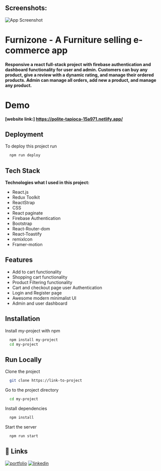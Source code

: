 ## Screenshots:

![App Screenshot](https://i.ibb.co/Bj6t78Z/Screenshot-83.png)

# Furnizone - A Furniture selling e-commerce app

#### Responsive a react full-stack project with firebase authentication and dashboard functionality for user and admin. Customers can buy any product, give a review with a dynamic rating, and manage their ordered products. Admin can manage all orders, add new a product, and manage any product. 


# Demo

**[website link:] https://polite-tapioca-15a971.netlify.app/**

## Deployment

To deploy this project run

```bash
  npm run deploy
```

## Tech Stack

**Technologies what I used in this project:**

- React.js
- Redux Toolkit
- ReactStrap
- CSS
- React paginate
- Firebase Authentication
- Bootstrap
- React-Router-dom
- React-Toastify
- remixIcon
- Framer-motion



## Features

- Add to cart functionality
- Shopping cart functionality
- Product Filtering functionality
- Cart and checkout page user Authentication
- Login and Register page
- Awesome modern minimalist UI
- Admin and user dashboard

## Installation

Install my-project with npm

```bash
  npm install my-project
  cd my-project
```

## Run Locally

Clone the project

```bash
  git clone https://link-to-project
```

Go to the project directory

```bash
  cd my-project
```

Install dependencies

```bash
  npm install
```

Start the server

```bash
  npm run start
```


## 🔗 Links

[![portfolio](https://img.shields.io/badge/my_portfolio-000?style=for-the-badge&logo=ko-fi&logoColor=white)](https://dev-portfolio-tawny.vercel.app/)
[![linkedin](https://img.shields.io/badge/linkedin-0A66C2?style=for-the-badge&logo=linkedin&logoColor=white)](https://www.linkedin.com/in/abu-raihan-29a888217//)

